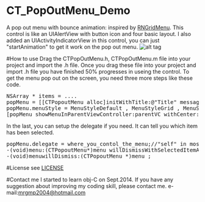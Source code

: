 <script src="https://google-code-prettify.googlecode.com/svn/loader/run_prettify.js"></script>
# CT_PopOutMenu_Demo
A pop out menu with bounce animation: inspired by <a href="https://github.com/rnystrom/RNGridMenu">RNGridMenu</a>. This control is like an UIAlertView with button icon and four basic layout. I also added an UIActivityIndicatorView in this control, you can just "startAnimation" to get it work on the pop out menu.
![alt tag](https://github.com/ckpiggy/CT_PopOutMenu_Demo/blob/master/image/menu_demo.png)

#How to use
Drag the CTPopOutMenu.h, CTPopOutMenu.m file into your project and import the .h file.
Once you drag these file into your project and import .h file you have finished 50% progresses in useing the control.
To get the menu pop out on the screen, you need three more steps like these code.
<pre>
NSArray * items = ....
popMenu = [[CTPopoutMenu alloc]initWithTitle:@"Title" message:@"message" items:items];
popMenu.menuStyle = MenuStyleDefault , MenuStyleGrid , MenuStyleList or MenuStyleOval;//choose one from these
[popMenu showMenuInParentViewController:parentVC withCenter:center];
</pre>
In the last, you can setup the delegate if you need. It can tell you which item has been selected.
<pre>
popMenu.delegate = where_you_contol_the_menu;//"self" in most situation 
-(void)menu:(CTPopoutMenu*)menu willDismissWithSelectedItemAtIndex:(NSUInteger)index;
-(void)menuwillDismiss:(CTPopoutMenu *)menu ;
</pre>

#License
see <a href="https://github.com/ckpiggy/CT_PopOutMenu_Demo/blob/master/LICENSE">LICENSE</a>

#Contact me
I started to learn obj-C on Sept.2014. If you have any suggestion about improving my coding skill, please contact me. 
e-mail:mrgmp2004@hotmail.com
